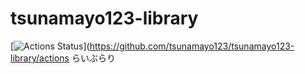 # tsunamayo123-library
[![Actions Status](https://github.com/tsunamayo123/tsunamayo123-library/workflows/verify/badge.svg)](https://github.com/tsunamayo123/tsunamayo123-library/actions
らいぶらり
